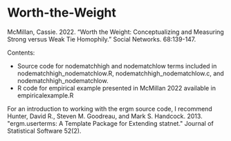 # Worth-the-Weight

McMillan, Cassie. 2022. “Worth the Weight: Conceptualizing and Measuring Strong versus Weak Tie Homophily.” Social Networks. 68:139-147.

Contents: 
- Source code for nodematchhigh and nodematchlow terms included in nodematchhigh_nodematchlow.R, nodematchhigh_nodematchlow.c, and nodematchhigh_nodematchlow.
- R code for empirical example presented in McMillan 2022 available in empiricalexample.R

For an introduction to working with the ergm source code, I recommend Hunter, David R., Steven M. Goodreau, and Mark S. Handcock. 2013. "ergm.userterms: A Template Package for Extending statnet." Journal of Statistical Software 52(2).

